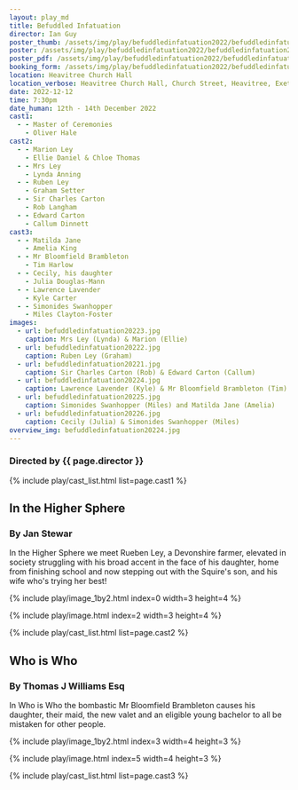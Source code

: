 ```yaml
---
layout: play_md
title: Befuddled Infatuation
director: Ian Guy
poster_thumb: /assets/img/play/befuddledinfatuation2022/befuddledinfatuation2022thumb.jpg
poster: /assets/img/play/befuddledinfatuation2022/befuddledinfatuation2022poster.jpg
poster_pdf: /assets/img/play/befuddledinfatuation2022/befuddledinfatuation2022poster.pdf
booking_form: /assets/img/play/befuddledinfatuation2022/befuddledinfatuation2022bookingform.pdf
location: Heavitree Church Hall
location_verbose: Heavitree Church Hall, Church Street, Heavitree, Exeter, EX2 5EP
date: 2022-12-12
time: 7:30pm
date_human: 12th - 14th December 2022
cast1:
  - - Master of Ceremonies
    - Oliver Hale
cast2:
  - - Marion Ley
    - Ellie Daniel & Chloe Thomas
  - - Mrs Ley
    - Lynda Anning
  - - Ruben Ley
    - Graham Setter
  - - Sir Charles Carton
    - Rob Langham
  - - Edward Carton
    - Callum Dinnett
cast3:
  - - Matilda Jane
    - Amelia King
  - - Mr Bloomfield Brambleton
    - Tim Harlow
  - - Cecily, his daughter
    - Julia Douglas-Mann
  - - Lawrence Lavender
    - Kyle Carter
  - - Simonides Swanhopper
    - Miles Clayton-Foster
images:
  - url: befuddledinfatuation20223.jpg
    caption: Mrs Ley (Lynda) & Marion (Ellie)
  - url: befuddledinfatuation20222.jpg
    caption: Ruben Ley (Graham)
  - url: befuddledinfatuation20221.jpg
    caption: Sir Charles Carton (Rob) & Edward Carton (Callum)
  - url: befuddledinfatuation20224.jpg
    caption: Lawrence Lavender (Kyle) & Mr Bloomfield Brambleton (Tim)
  - url: befuddledinfatuation20225.jpg
    caption: Simonides Swanhopper (Miles) and Matilda Jane (Amelia)
  - url: befuddledinfatuation20226.jpg
    caption: Cecily (Julia) & Simonides Swanhopper (Miles)
overview_img: befuddledinfatuation20224.jpg
---
```


### Directed by {{ page.director }}

{% include play/cast_list.html list=page.cast1 %}

## In the Higher Sphere
### By Jan Stewar

In the Higher Sphere we meet Rueben Ley, a Devonshire farmer, elevated in
society struggling with his broad accent in the face of his daughter, home from
finishing school and now stepping out with the Squire's son, and his wife who's
trying her best!

{% include play/image_1by2.html index=0 width=3 height=4 %}

{% include play/image.html index=2 width=3 height=4 %}

{% include play/cast_list.html list=page.cast2 %}

## Who is Who
### By Thomas J Williams Esq

In Who is Who the bombastic Mr Bloomfield Brambleton causes his daughter, their
maid, the new valet and an eligible young bachelor to all be mistaken for other
people.

{% include play/image_1by2.html index=3 width=4 height=3 %}

{% include play/image.html index=5 width=4 height=3 %}

{% include play/cast_list.html list=page.cast3 %}

